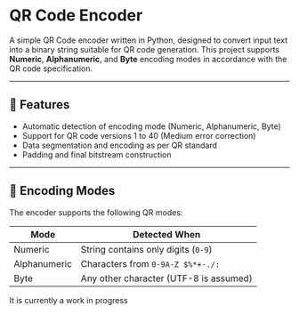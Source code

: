 # QR Code Encoder

A simple QR Code encoder written in Python, designed to convert input text into a binary string suitable for QR code generation. This project supports **Numeric**, **Alphanumeric**, and **Byte** encoding modes in accordance with the QR code specification.

---

## 🚀 Features

- Automatic detection of encoding mode (Numeric, Alphanumeric, Byte)
- Support for QR code versions 1 to 40 (Medium error correction)
- Data segmentation and encoding as per QR standard
- Padding and final bitstream construction

---

## 🧠 Encoding Modes

The encoder supports the following QR modes:

| Mode         | Detected When                              |
|--------------|---------------------------------------------|
| Numeric      | String contains only digits (`0-9`)         |
| Alphanumeric | Characters from `0-9A-Z $%*+-./:`           |
| Byte         | Any other character (UTF-8 is assumed)      |

It is currently a work in progress
